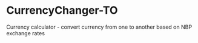 # CurrencyChanger-TO
Currency calculator - convert currency from one to another based on NBP exchange rates
